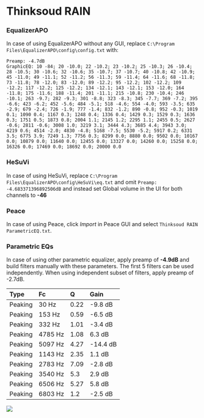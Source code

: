 # Thinksoud RAIN

### EqualizerAPO
In case of using EqualizerAPO without any GUI, replace `C:\Program Files\EqualizerAPO\config\config.txt`
with:
```
Preamp: -4.7dB
GraphicEQ: 10 -84; 20 -10.0; 22 -10.2; 23 -10.2; 25 -10.3; 26 -10.4; 28 -10.5; 30 -10.6; 32 -10.6; 35 -10.7; 37 -10.7; 40 -10.8; 42 -10.9; 45 -11.0; 49 -11.1; 52 -11.2; 56 -11.3; 59 -11.4; 64 -11.6; 68 -11.8; 73 -11.8; 78 -12.0; 83 -12.0; 89 -12.2; 95 -12.2; 102 -12.2; 109 -12.2; 117 -12.2; 125 -12.2; 134 -12.1; 143 -12.1; 153 -12.0; 164 -11.8; 175 -11.6; 188 -11.4; 201 -11.1; 215 -10.8; 230 -10.4; 246 -10.1; 263 -9.7; 282 -9.3; 301 -8.8; 323 -8.3; 345 -7.7; 369 -7.2; 395 -6.6; 423 -6.2; 452 -5.6; 484 -5.1; 518 -4.6; 554 -4.0; 593 -3.5; 635 -2.9; 679 -2.4; 726 -1.9; 777 -1.4; 832 -1.2; 890 -0.8; 952 -0.3; 1019 0.1; 1090 0.4; 1167 0.3; 1248 0.4; 1336 0.4; 1429 0.3; 1529 0.3; 1636 0.3; 1751 0.5; 1873 0.8; 2004 1.1; 2145 1.2; 2295 1.1; 2455 0.5; 2627 -0.6; 2811 -0.6; 3008 1.0; 3219 3.1; 3444 4.3; 3685 4.4; 3943 3.0; 4219 0.6; 4514 -2.0; 4830 -4.8; 5168 -7.5; 5530 -5.2; 5917 0.2; 6331 3.5; 6775 3.9; 7249 1.3; 7756 0.3; 8299 0.0; 8880 0.0; 9502 0.0; 10167 0.0; 10879 0.0; 11640 0.0; 12455 0.0; 13327 0.0; 14260 0.0; 15258 0.0; 16326 0.0; 17469 0.0; 18692 0.0; 20000 0.0
```

### HeSuVi
In case of using HeSuVi, replace `C:\Program Files\EqualizerAPO\config\HeSuVi\eq.txt` and omit `Preamp:
-4.683371396892506dB` and instead set Global volume in the UI for both channels to **-46**

### Peace
In case of using Peace, click *Import* in Peace GUI and select `Thinksoud RAIN ParametricEQ.txt`.

### Parametric EQs
In case of using other parametric equalizer, apply preamp of **-4.9dB** and build filters manually
with these parameters. The first 5 filters can be used independently.
When using independent subset of filters, apply preamp of -2.7dB.

| Type    | Fc      |    Q | Gain     |
|:--------|:--------|:-----|:---------|
| Peaking | 30 Hz   | 0.22 | -9.8 dB  |
| Peaking | 153 Hz  | 0.59 | -6.5 dB  |
| Peaking | 332 Hz  | 1.01 | -3.4 dB  |
| Peaking | 4785 Hz | 1.08 | 6.3 dB   |
| Peaking | 5097 Hz | 4.27 | -14.4 dB |
| Peaking | 1143 Hz | 2.35 | 1.1 dB   |
| Peaking | 2783 Hz | 7.09 | -2.8 dB  |
| Peaking | 3540 Hz | 5.3  | 2.9 dB   |
| Peaking | 6506 Hz | 5.27 | 5.8 dB   |
| Peaking | 6803 Hz | 1.2  | -2.5 dB  |

![](https://raw.githubusercontent.com/jaakkopasanen/AutoEq/master/results/headphonecom/sbaf-serious/Thinksoud%20RAIN/Thinksoud%20RAIN.png)